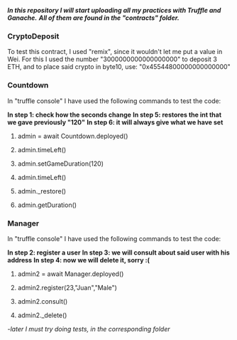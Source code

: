 ***In this repository I will start uploading all my practices with Truffle and Ganache.***
***All of them are found in the "contracts" folder.***

### CryptoDeposit
 To test this contract, I used "remix", since it wouldn't let me put a value in Wei. 
 For this I used the number "3000000000000000000" to deposit 3 ETH, and to place said crypto in byte10, use: "0x45544800000000000000"

### Countdown
 In "truffle console" I have used the following commands to test the code:

 **In step 1: check how the seconds change**
 **In step 5: restores the int that we gave previously "120"**
 **In step 6: it will always give what we have set**

 1) admin = await Countdown.deployed()

 2) admin.timeLeft()

 3) admin.setGameDuration(120)

 4) admin.timeLeft()

 5) admin._restore()

 6) admin.getDuration()
      

### Manager
 In "truffle console" I have used the following commands to test the code:

 **In step 2: register a user**
 **In step 3: we will consult about said user with his address**
 **In step 4: now we will delete it, sorry :(**

  1) admin2 = await Manager.deployed()

  2) admin2.register(23,"Juan","Male")
      
  3) admin2.consult()       

  4) admin2._delete()    


*-later I must try doing tests, in the corresponding folder*
